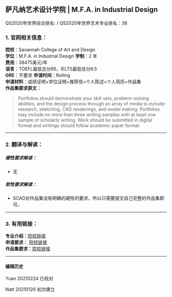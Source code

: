 ## 萨凡纳艺术设计学院 | M.F.A. in Industrial Design    
QS2020年世界综合排名: /
QS2020年世界艺术专业排名：36




### 1. 官网相关信息：

**院校**：Savannah College of Art and Design    
**学位**：M.F.A. in Industrial Design
**学制**：2 年  
**费用**：38475美元/年    
**语言**：TOEFL最低总分85，IELTS最低总分6.5    
**GRE**：不要求
**申请时间**：Rolling         
**申请材料**：成绩证明+学位证明+推荐信+个人陈述+个人简历+作品集      
**作品集要求原文：**   

> Portfolios should demonstrate your skill sets, problem-solving abilities, and the design process through an array of media to include: research, sketching, CAD renderings, and model making. Portfolios may include no more than three writing samples with at least one sample of scholarly writing. Work should be submitted in digital format and writings should follow academic paper format.
---


### 2. 翻译与解读：

##### 硬性要求解读：
- 无



##### 软性要求解读：
- SCAD对作品集没有明确的硬性的要求，所以只需要提交自己完整的作品集即可。

---


### 3. 有用链接：

**专业介绍：**[院校链接](https://www.scad.edu/academics/programs/industrial-design/degrees/mfa)  
**申请要求：** [院校链接](https://www.scad.edu/admission/apply)  
**作品集要求：**[院校链接](https://www.scad.edu/admission/portfolio-and-writing-guidelines/graduate-portfolios)



---


#### 编辑历史
Yuan 20210224 已校对  

Natt 20210126 初次建立  

